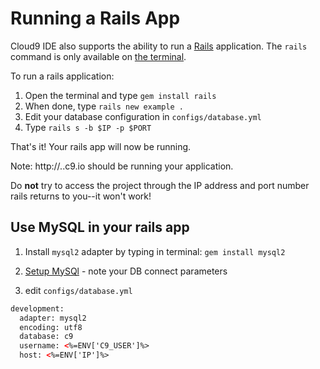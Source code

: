 # Running a Rails App

Cloud9 IDE also supports the ability to run a [Rails](http://rubyonrails.org/) application. The `rails` command is only available on [the terminal](./terminal.html).

To run a rails application:

1. Open the terminal and type `gem install rails`
2. When done, type `rails new example .`
3. Edit your database configuration in `configs/database.yml`
3. Type `rails s -b $IP -p $PORT`

That's it! Your rails app will now be running.

Note: http://<workspacename>.<username>.c9.io should be running your application.

Do **not** try to access the project through the IP address and port number rails returns to you--it won't work! 

## Use MySQL in your rails app

1. Install `mysql2` adapter by typing in terminal: `gem install mysql2`

2. [Setup MySQl](./setting_up_mysql.html) - note your DB connect parameters

3. edit `configs/database.yml`

```html
development:
  adapter: mysql2
  encoding: utf8
  database: c9
  username: <%=ENV['C9_USER']%>
  host: <%=ENV['IP']%>
```
